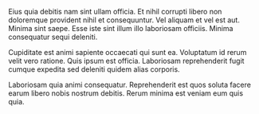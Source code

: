 Eius quia debitis nam sint ullam officia. Et nihil corrupti libero non doloremque provident nihil et consequuntur. Vel aliquam et vel est aut. Minima sint saepe. Esse iste sint illum illo laboriosam officiis. Minima consequatur sequi deleniti.
 Cupiditate est animi sapiente occaecati qui sunt ea. Voluptatum id rerum velit vero ratione. Quis ipsum est officia. Laboriosam reprehenderit fugit cumque expedita sed deleniti quidem alias corporis.
 Laboriosam quia animi consequatur. Reprehenderit est quos soluta facere earum libero nobis nostrum debitis. Rerum minima est veniam eum quis quia.